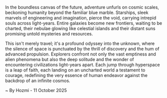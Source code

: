 
In the boundless canvas of the future, adventure unfurls on cosmic scales, beckoning humanity beyond the familiar blue marble. Starships, sleek marvels of engineering and imagination, pierce the void, carrying intrepid souls across light-years. Entire galaxies become new frontiers, waiting to be charted, their nebulae glowing like celestial islands and their distant suns promising untold mysteries and resources.

This isn't merely travel; it's a profound odyssey into the unknown, where the silence of space is punctuated by the thrill of discovery and the hum of advanced propulsion. Explorers confront not only the vast emptiness and alien phenomena but also the deep solitude and the wonder of encountering civilizations light-years apart. Each jump through hyperspace is a leap of faith, each landing on an uncharted world a testament to courage, redefining the very essence of human endeavor against the backdrop of an infinite cosmos.

~ By Hozmi - 11 October 2025
